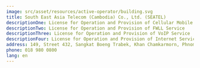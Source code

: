 ```yaml
---
image: src/asset/resources/active-operator/building.svg
title: South East Asia Telecom (Cambodia) Co., Ltd. (SEATEL)
descriptionOne: License for Operation and Provision of Cellular Mobile Service
descriptionTwo: License for Operation and Provision of FWLL Service
descriptionThree: License for Operation and Provision of VoIP Service
descriptionFour: License for Operation and Provision of Internet Service
address: 149, Street 432, Sangkat Boeng Trabek, Khan Chamkarmorn, Phnom Penh.
phone: 018 980 0800
lang: en
---
```

